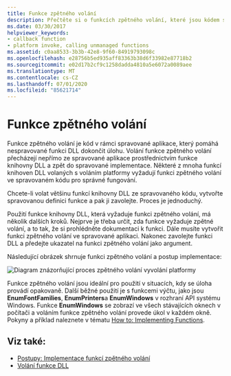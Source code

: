 ```yaml
---
title: Funkce zpětného volání
description: Přečtěte si o funkcích zpětného volání, které jsou kódem se spravovanou aplikací, která pomáhá nespravované funkci DLL dokončit úlohu.
ms.date: 03/30/2017
helpviewer_keywords:
- callback function
- platform invoke, calling unmanaged functions
ms.assetid: c0aa8533-3b3b-42e8-9f60-84919793098c
ms.openlocfilehash: e28756b5ed935aff83363b38d6f33982e87718b2
ms.sourcegitcommit: e02d17b2cf9c1258dadda4810a5e6072a0089aee
ms.translationtype: MT
ms.contentlocale: cs-CZ
ms.lasthandoff: 07/01/2020
ms.locfileid: "85621714"
---
```

# <a name="callback-functions"></a>Funkce zpětného volání
Funkce zpětného volání je kód v rámci spravované aplikace, který pomáhá nespravované funkci DLL dokončit úlohu. Volání funkce zpětného volání přecházejí nepřímo ze spravované aplikace prostřednictvím funkce knihovny DLL a zpět do spravované implementace. Některé z mnoha funkcí knihoven DLL volaných s voláním platformy vyžadují funkci zpětného volání ve spravovaném kódu pro správné fungování.  
  
 Chcete-li volat většinu funkcí knihovny DLL ze spravovaného kódu, vytvořte spravovanou definici funkce a pak ji zavolejte. Proces je jednoduchý.  
  
 Použití funkce knihovny DLL, která vyžaduje funkci zpětného volání, má několik dalších kroků. Nejprve je třeba určit, zda funkce vyžaduje zpětné volání, a to tak, že si prohlédněte dokumentaci k funkci. Dále musíte vytvořit funkci zpětného volání ve spravované aplikaci. Nakonec zavolejte funkci DLL a předejte ukazatel na funkci zpětného volání jako argument.

 Následující obrázek shrnuje funkci zpětného volání a postup implementace:  
  
 ![Diagram znázorňující proces zpětného volání vyvolání platformy](./media/callback-functions/platform-invoke-callback-process.gif)  
  
 Funkce zpětného volání jsou ideální pro použití v situacích, kdy se úloha provádí opakovaně. Další běžné použití je s funkcemi výčtu, jako jsou **EnumFontFamilies**, **EnumPrinters**a **EnumWindows** v rozhraní API systému Windows. Funkce **EnumWindows** se zobrazí ve všech stávajících oknech v počítači a voláním funkce zpětného volání provede úkol v každém okně. Pokyny a příklad naleznete v tématu [How to: Implementing Functions](how-to-implement-callback-functions.md).  
  
## <a name="see-also"></a>Viz také:

- [Postupy: Implementace funkcí zpětného volání](how-to-implement-callback-functions.md)
- [Volání funkce DLL](calling-a-dll-function.md)
